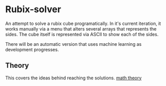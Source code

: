 # Rubix-solver
An attempt to solve a rubix cube programatically. In it's current iteration, it works manually
via a menu that alters several arrays that represents the sides. The cube itself is represented
via ASCII to show each of the sides. 

There will be an automatic version that uses machine learning as development progresses.

## Theory
This covers the ideas behind reaching the solutions.
[math theory](theory/theory.pdf)
